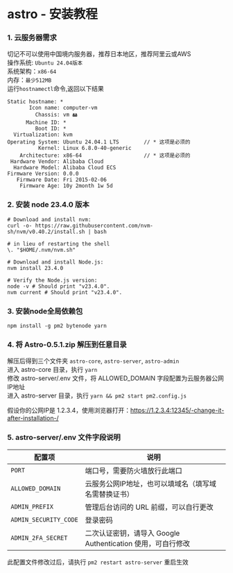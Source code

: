 # astro - 安装教程

### 1. 云服务器需求
切记不可以使用中国境内服务器，推荐日本地区，推荐阿里云或AWS \
操作系统: ```Ubuntu 24.04版本``` \
系统架构：```x86-64``` \
内存：```最少512MB``` \
运行```hostnamectl```命令,返回以下结果

```
Static hostname: *
       Icon name: computer-vm
         Chassis: vm 🖴
      Machine ID: *
         Boot ID: *
  Virtualization: kvm
Operating System: Ubuntu 24.04.1 LTS        // * 这项是必须的
          Kernel: Linux 6.8.0-40-generic
    Architecture: x86-64                    // * 这项是必须的
 Hardware Vendor: Alibaba Cloud
  Hardware Model: Alibaba Cloud ECS
Firmware Version: 0.0.0
   Firmware Date: Fri 2015-02-06
    Firmware Age: 10y 2month 1w 5d 
```

### 2. 安装 node 23.4.0 版本
```
# Download and install nvm:
curl -o- https://raw.githubusercontent.com/nvm-sh/nvm/v0.40.2/install.sh | bash

# in lieu of restarting the shell
\. "$HOME/.nvm/nvm.sh"

# Download and install Node.js:
nvm install 23.4.0

# Verify the Node.js version:
node -v # Should print "v23.4.0".
nvm current # Should print "v23.4.0".

```

### 3. 安装node全局依赖包
```
npm install -g pm2 bytenode yarn
```

### 4. 将 Astro-0.5.1.zip 解压到任意目录
解压后得到三个文件夹 ```astro-core```, ```astro-server```, ```astro-admin``` \
进入 astro-core 目录，执行 ```yarn``` \
修改 astro-server/.env 文件，将 ALLOWED_DOMAIN 字段配置为云服务器公网IP地址 \
进入 astro-server 目录，执行 ``` yarn && pm2 start pm2.config.js ```  

假设你的公网IP是 1.2.3.4，使用浏览器打开：https://1.2.3.4:12345/-change-it-after-installation-/ 

### 5. astro-server/.env 文件字段说明

| **配置项**               | **说明**                                                        |
|--------------------------|-----------------------------------------------------------------|
| `PORT`                   | 端口号，需要防火墙放行此端口                                      |
| `ALLOWED_DOMAIN`         | 云服务公网IP地址，也可以填域名（填写域名需替换证书）                                      |
| `ADMIN_PREFIX`           | 管理后台访问的 URL 前缀，可以自行更改                             |
| `ADMIN_SECURITY_CODE`    | 登录密码                                                        |
| `ADMIN_2FA_SECRET`       | 二次认证密钥，请导入 Google Authentication 使用，可自行修改     |


此配置文件修改过后，请执行 ```pm2 restart astro-server``` 重启生效 

